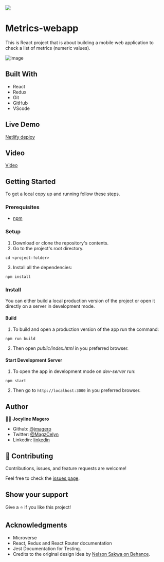 ![](https://img.shields.io/badge/Microverse-blueviolet)

# Metrics-webapp
This is React project that is about building a mobile web application to check a list of metrics (numeric values).

![image](https://user-images.githubusercontent.com/52098394/133906445-b5481844-a9af-417c-9606-ec8a5d70da7c.png)


## Built With

- React
- Redux
- Git
- GitHub
- VScode

## Live Demo

[Netlify deploy](https://confident-aryabhata-71d87b.netlify.app/)

## Video

[Video](https://www.loom.com/share/282482322f9d4048915608f01690481a)

## Getting Started

To get a local copy up and running follow these steps.

### Prerequisites

- [npm](https://docs.npmjs.com/downloading-and-installing-node-js-and-npm)

### Setup

1. Download or clone the repository's contents.
2. Go to the project's root directory.
```
cd <project-folder>
```
3. Install all the dependencies:
```
npm install
```

### Install

You can either build a local production version of the project or open it directly on a server in development mode.

  #### Build

  1. To build and open a production version of the app run the command:
  ```
  npm run build
  ```
  2. Then open *public/index.html* in you preferred browser.

  #### Start Development Server

  1. To open the app in development mode on *dev-server* run:
  ```
  npm start
  ```
  2. Then go to `http://localhost:3000` in you preferred browser.

## Author

👨‍💻 **Jocyline Magero**

- Github: [@jmagero](https://github.com/Jmagero)
- Twitter: [@MagzCelyn](https://twitter.com/magero_jocyline)
- Linkedin: [linkedin](https://www.linkedin.com/in/jocyline-magero/)

## 🤝 Contributing

Contributions, issues, and feature requests are welcome!

Feel free to check the [issues page](https://github.com/Jmagero/metrics-webapp/issues).

## Show your support

Give a ⭐️ if you like this project!

## Acknowledgments

- Microverse
- React, Redux and React Router documentation
- Jest Documentation for Testing.
- Credits to the original design idea by [Nelson Sakwa on Behance](https://www.behance.net/sakwadesignstudio).
